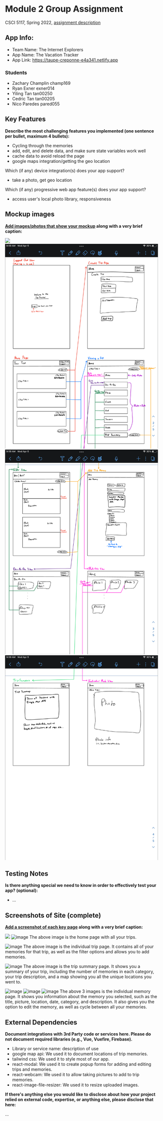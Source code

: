 # Module 2 Group Assignment

CSCI 5117, Spring 2022, [assignment description](https://canvas.umn.edu/courses/355584/pages/project-2)

## App Info:

* Team Name: The Internet Explorers
* App Name: The Vacation Tracker
* App Link: <https://taupe-creponne-e4a341.netlify.app>

### Students

* Zachary Champlin champ169
* Ryan Exner exner014
* Yiling Tan tan00250
* Cedric Tan tan00205
* Nico Paredes pared055


## Key Features

**Describe the most challenging features you implemented
(one sentence per bullet, maximum 4 bullets):**

* Cycling through the memories
* add, edit, and delete data, and make sure state variables work well
* cache data to avoid reload the page
* google maps integration/getting the geo location


Which (if any) device integration(s) does your app support?

* take a photo, get geo location

Which (if any) progressive web app feature(s) does your app support?

* access user's local photo library, responsiveness



## Mockup images

**[Add images/photos that show your mockup](https://stackoverflow.com/questions/10189356/how-to-add-screenshot-to-readmes-in-github-repository) along with a very brief caption:**

![](https://media.giphy.com/media/26ufnwz3wDUli7GU0/giphy.gif)
![](mockup_images/p2_mockup_1.PNG?raw=true)
![](mockup_images/p2_mockup_2.PNG?raw=true)
![](mockup_images/p2_mockup_3.PNG?raw=true)


## Testing Notes

**Is there anything special we need to know in order to effectively test your app? (optional):**

* ...



## Screenshots of Site (complete)

**[Add a screenshot of each key page](https://stackoverflow.com/questions/10189356/how-to-add-screenshot-to-readmes-in-github-repository)
along with a very brief caption:**

![](https://media.giphy.com/media/o0vwzuFwCGAFO/giphy.gif)
![image](https://user-images.githubusercontent.com/123017829/235562917-c50cc965-c280-44c6-8d61-cf6e1d8a5488.png)
The above image is the home page with all your trips.


![image](https://user-images.githubusercontent.com/123017829/235562963-6206c2fa-762e-4e4b-ae5f-dde60f1c4aa5.png)
The above image is the individual trip page. It contains all of your memories for that trip, as well as the filter options and allows you to add memories.


![image](https://user-images.githubusercontent.com/123017829/235563087-169d24e0-9f8d-463b-aea8-f277d60ab829.png)
The above image is the trip summary page. It shows you a summary of your trip, including the number of memories in each category, your trip description, and a map showing you all the unique locations you went to.


![image](https://user-images.githubusercontent.com/123017829/235563170-af4210e7-2af0-4928-b9db-5b89569d81ff.png)
![image](https://user-images.githubusercontent.com/123017829/235563214-2a755f5b-b060-4151-b691-48f969a19a75.png)
![image](https://user-images.githubusercontent.com/123017829/235563253-8c27c04a-9e0e-4c92-b685-b7b2cd71c957.png)
The above 3 images is the individual memory page. It shows you information about the memory you selected, such as the title, picture, location, date, category, and description. It also gives you the option to edit the memory, as well as cycle between all your memories.



## External Dependencies

**Document integrations with 3rd Party code or services here.
Please do not document required libraries (e.g., Vue, Vuefire, Firebase).**

* Library or service name: description of use
* google map api: We used it to document locations of trip memories.
* tailwind css: We used it to style most of our app.
* react-modal: We used it to create popup forms for adding and editing trips and memories.
* react-webcam: We used it to allow taking pictures to add to trip memories.
* react-image-file-resizer: We used it to resize uploaded images.

**If there's anything else you would like to disclose about how your project
relied on external code, expertise, or anything else, please disclose that
here:**

...
